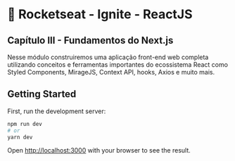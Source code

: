 # :rocket: Rocketseat - Ignite - ReactJS

## Capítulo III - Fundamentos do Next.js

Nesse módulo construiremos uma aplicação front-end web completa utilizando conceitos e ferramentas importantes do ecossistema React como Styled Components, MirageJS, Context API, hooks, Axios e muito mais.

## Getting Started

First, run the development server:

```bash
npm run dev
# or
yarn dev
```

Open [http://localhost:3000](http://localhost:3000) with your browser to see the result.
